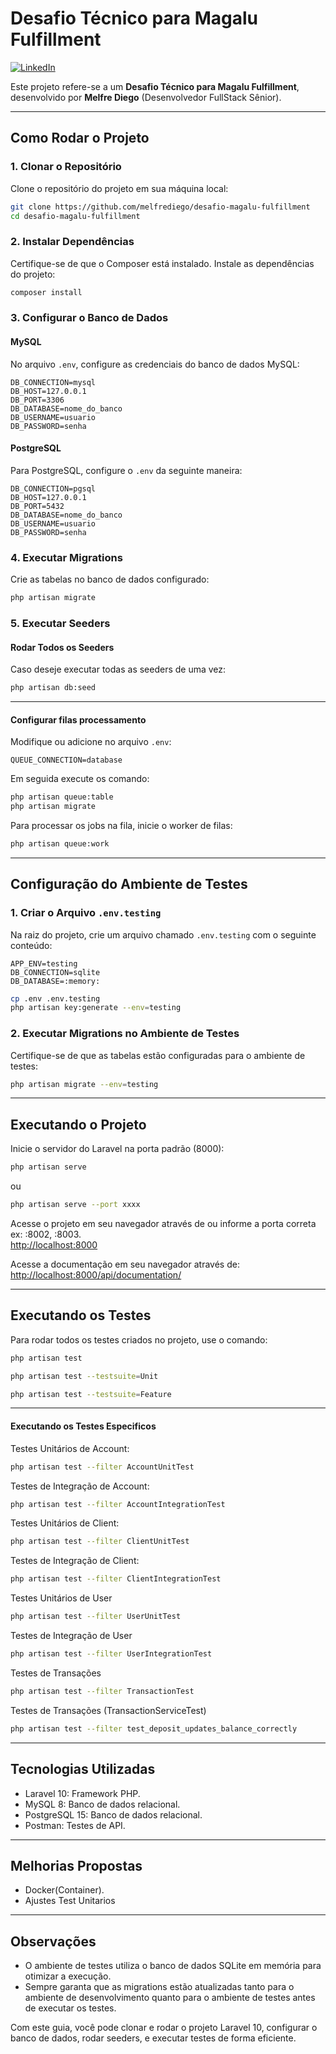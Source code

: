 
# Desafio Técnico para Magalu Fulfillment

[![LinkedIn](https://img.shields.io/badge/LinkedIn-Melfre%20Diego-blue?logo=linkedin)](https://www.linkedin.com/in/melfre-diego/)

Este projeto refere-se a um **Desafio Técnico para Magalu Fulfillment**, desenvolvido por **Melfre Diego** (Desenvolvedor FullStack Sênior).

---

## **Como Rodar o Projeto**

### **1. Clonar o Repositório**
Clone o repositório do projeto em sua máquina local:

```bash
git clone https://github.com/melfrediego/desafio-magalu-fulfillment
cd desafio-magalu-fulfillment
```

### **2. Instalar Dependências**
Certifique-se de que o Composer está instalado. Instale as dependências do projeto:

```bash
composer install
```

### **3. Configurar o Banco de Dados**
#### MySQL
No arquivo `.env`, configure as credenciais do banco de dados MySQL:

```dotenv
DB_CONNECTION=mysql
DB_HOST=127.0.0.1
DB_PORT=3306
DB_DATABASE=nome_do_banco
DB_USERNAME=usuario
DB_PASSWORD=senha
```

#### PostgreSQL
Para PostgreSQL, configure o `.env` da seguinte maneira:

```dotenv
DB_CONNECTION=pgsql
DB_HOST=127.0.0.1
DB_PORT=5432
DB_DATABASE=nome_do_banco
DB_USERNAME=usuario
DB_PASSWORD=senha
```

### **4. Executar Migrations**
Crie as tabelas no banco de dados configurado:

```bash
php artisan migrate
```

### **5. Executar Seeders**

#### Rodar Todos os Seeders
Caso deseje executar todas as seeders de uma vez:

```bash
php artisan db:seed
```

---

#### Configurar filas processamento
Modifique ou adicione no arquivo `.env`:

```dotenv
QUEUE_CONNECTION=database
```

Em seguida execute os comando:

```bash
php artisan queue:table
php artisan migrate
```

Para processar os jobs na fila, inicie o worker de filas:

```bash
php artisan queue:work
```


---

## **Configuração do Ambiente de Testes**

### **1. Criar o Arquivo `.env.testing`**
Na raiz do projeto, crie um arquivo chamado `.env.testing` com o seguinte conteúdo:

```dotenv
APP_ENV=testing
DB_CONNECTION=sqlite
DB_DATABASE=:memory:
```

```bash
cp .env .env.testing
php artisan key:generate --env=testing
```

### **2. Executar Migrations no Ambiente de Testes**
Certifique-se de que as tabelas estão configuradas para o ambiente de testes:

```bash
php artisan migrate --env=testing
```



---

## **Executando o Projeto**

Inicie o servidor do Laravel na porta padrão (8000):

```bash
php artisan serve
```
ou

```bash
php artisan serve --port xxxx
```

Acesse o projeto em seu navegador através de ou informe a porta correta ex: :8002, :8003.  
[http://localhost:8000](http://localhost:8000)


Acesse a documentação em seu navegador através de:  
[http://localhost:8000/api/documentation/](http://localhost:8000/api/documentation/)

---

## **Executando os Testes**

Para rodar todos os testes criados no projeto, use o comando:

```bash
php artisan test
```

```bash
php artisan test --testsuite=Unit
```

```bash
php artisan test --testsuite=Feature
```

---

#### **Executando os Testes Especificos**
Testes Unitários de Account:

```bash
php artisan test --filter AccountUnitTest
```

Testes de Integração de Account:

```bash
php artisan test --filter AccountIntegrationTest
```

Testes Unitários de Client:

```bash
php artisan test --filter ClientUnitTest
```

Testes de Integração de Client:

```bash
php artisan test --filter ClientIntegrationTest
```

Testes Unitários de User
```bash
php artisan test --filter UserUnitTest
```

Testes de Integração de User
```bash
php artisan test --filter UserIntegrationTest
```

Testes de Transações
```bash
php artisan test --filter TransactionTest
```

Testes de Transações (TransactionServiceTest)
```bash
php artisan test --filter test_deposit_updates_balance_correctly
```
---

## **Tecnologias Utilizadas**
 - Laravel 10: Framework PHP.
 - MySQL 8: Banco de dados relacional.
 - PostgreSQL 15: Banco de dados relacional.
 - Postman: Testes de API.

---

## **Melhorias Propostas**
 - Docker(Container).
 - Ajustes Test Unitarios
---

## **Observações**
- O ambiente de testes utiliza o banco de dados SQLite em memória para otimizar a execução.
- Sempre garanta que as migrations estão atualizadas tanto para o ambiente de desenvolvimento quanto para o ambiente de testes antes de executar os testes.

Com este guia, você pode clonar e rodar o projeto Laravel 10, configurar o banco de dados, rodar seeders, e executar testes de forma eficiente.
